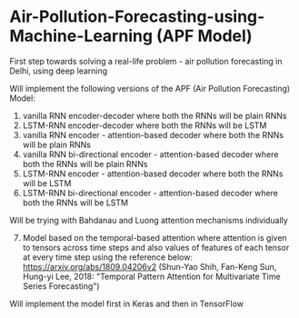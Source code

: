 # Air-Pollution-Forecasting-using-Machine-Learning (APF Model)

First step towards solving a real-life problem - air pollution forecasting in Delhi, using deep learning

Will implement the following versions of the APF (Air Pollution Forecasting) Model:
1. vanilla RNN encoder-decoder where both the RNNs will be plain RNNs
2. LSTM-RNN encoder-decoder where both the RNNs will be LSTM
3. vanilla RNN encoder - attention-based decoder where both the RNNs will be plain RNNs
4. vanilla RNN bi-directional encoder - attention-based decoder where both the RNNs will be plain RNNs
5. LSTM-RNN encoder - attention-based decoder where both the RNNs will be LSTM
6. LSTM-RNN bi-directional encoder - attention-based decoder where both the RNNs will be LSTM

Will be trying with Bahdanau and Luong attention mechanisms individually

7. Model based on the temporal-based attention where attention is given to tensors across time steps and also values of features of each tensor at every time step using the reference below: 
https://arxiv.org/abs/1809.04206v2 (Shun-Yao Shih, Fan-Keng Sun, Hung-yi Lee, 2018: "Temporal Pattern Attention for Multivariate Time Series Forecasting")

Will implement the model first in Keras and then in TensorFlow
